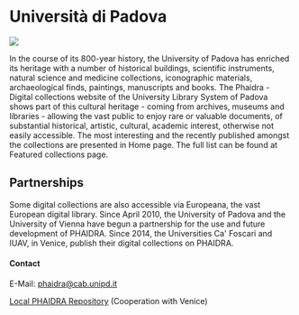 # Università di Padova

![](/assets/img/partner_logos/csm_unipa.jpeg)

In the course of its 800-year history, the University of Padova has enriched its heritage with a number of historical buildings, scientific instruments, natural science and medicine collections, iconographic materials, archaeological finds, paintings, manuscripts and books. The Phaidra - Digital collections website of the University Library System of Padova shows part of this cultural heritage - coming from archives, museums and libraries - allowing the vast public to enjoy rare or valuable documents, of substantial historical, artistic, cultural, academic interest, otherwise not easily accessible. The most interesting and the recently published amongst the collections are presented in Home page. The full list can be found at Featured collections page.

## Partnerships
Some digital collections are also accessible via Europeana, the vast European digital library. Since April 2010, the University of Padova and the University of Vienna have begun a partnership for the use and future development of PHAIDRA. Since 2014, the Universities Ca' Foscari and IUAV, in Venice, publish their digital collections on PHAIDRA.

 

#### Contact 
E-Mail: <phaidra@cab.unipd.it>


[Local PHAIDRA Repository](https://phaidra.cab.unipd.it/) (Cooperation with Venice) 

